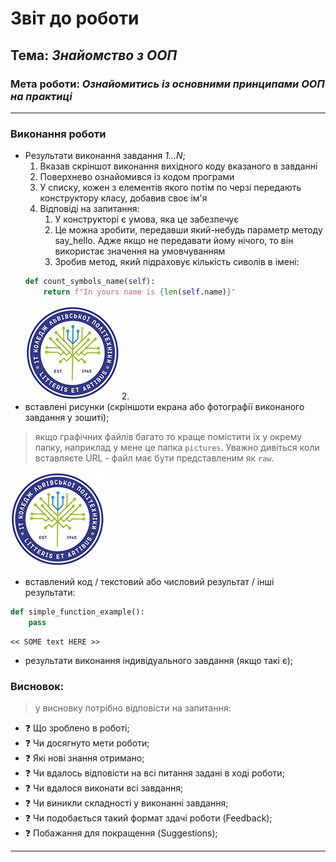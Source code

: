 # Звіт до роботи
## Тема: _Знайомство з ООП_
### Мета роботи: _Ознайомитись із основними принципами ООП на практиці_
---
### Виконання роботи
- Результати виконання завдання *1...N*;
    1. Вказав скріншот виконання вихідного коду вказаного в завданні
    1. Поверхнево ознайомився із кодом програми 
    1. У списку, кожен з елементів якого потім по черзі передають конструктору класу, добавив своє ім'я
    1. Відповіді на запитання:
        1) У конструкторі є умова, яка це забезпечує
        2. Це можна зробити, передавши який-небудь параметр методу say_hello. Адже якщо не передавати йому нічого, то він використає значення на умовчуванням
        2. Зробив метод, який підраховує кількість сиволів в імені:
    ```python
    def count_symbols_name(self):
        return f"In yours name is {len(self.name)}"
    ```
    ![alt text](https://github.com/BobasB/it_college/raw/main/reports/pictures/logo-lit.jpg "ІТ Коледж")
    2. 
- вставлені рисунки (скріншоти екрана або фотографії виконаного завдання у зошиті);
> якщо графічних файлів багато то краще помістити їх у окрему папку, наприклад у мене це папка `pictures`. Уважно дивіться коли вставляєте URL - файл має бути представленим як `raw`. 

![alt text](https://github.com/BobasB/it_college/raw/main/reports/pictures/logo-lit.jpg "ІТ Коледж")

- вставлений код / текстовий або числовий результат / інші результати:
```python
def simple_function_example():
    pass
```
```text
<< SOME text HERE >>
```

- результати виконання індивідуального завдання (якщо такі є);

### Висновок: 
> у висновку потрібно відповісти на запитання:
- :question: Що зроблено в роботі;
- :question: Чи досягнуто мети роботи;
- :question: Які нові знання отримано;
- :question: Чи вдалось відповісти на всі питання задані в ході роботи;
- :question: Чи вдалося виконати всі завдання;
- :question: Чи виникли складності у виконанні завдання;
- :question: Чи подобається такий формат здачі роботи (Feedback);
- :question: Побажання для покращення (Suggestions);
---
